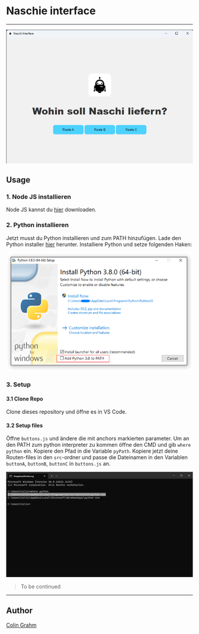 # Naschie interface

---

![Naschi Interface 30 08 2023 15_16_47](https://github.com/CGWebDev2003/naschie-interface/blob/main/readme/Naschi%20Interface%2030.08.2023%2015_16_47.png)


## Usage

### 1. Node JS installieren

Node JS kannst du [hier](https://nodejs.org/de/download) downloaden.

### 2. Python installieren

Jetzt musst du Python installieren und zum PATH hinzufügen. Lade den Python installer [hier](https://www.python.org/downloads/) herunter. Installiere Python und setze folgenden Haken:

![Group 2](https://github.com/CGWebDev2003/naschie-interface/blob/main/readme/Group%202.png)

### 3. Setup

#### 3.1 Clone Repo

Clone dieses repository und öffne es in VS Code.

#### 3.2 Setup files

Öffne ```buttons.js``` und ändere die mit anchors markierten parameter. Um an den PATH zum python interpreter zu kommen öffne den CMD und gib ```where python``` ein. Kopiere den Pfad in die Variable ```pyPath```. Kopiere jetzt deine Routen-files in den ```src```-ordner und passe die Dateinamen in den Variablen ```buttonA```, ```buttonB```, ```buttonC``` in ```buttons.js``` an.

![Eingabeaufforderung 30 08 2023 15_10_29](https://github.com/CGWebDev2003/naschie-interface/blob/main/readme/Eingabeaufforderung%2030.08.2023%2015_10_29.png)

> To be continued

---

## Author

[Colin Grahm](https://colingrahm.com)
